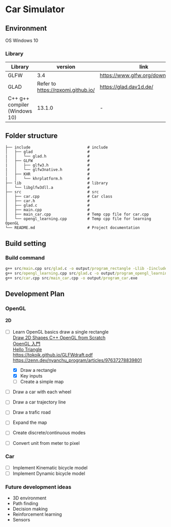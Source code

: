 # Car Simulator 
## Environment
OS Windows 10

### Library
| Library      | version | link |
|-----------|---------|---------| 
| GLFW    | 3.4 | https://www.glfw.org/download.html |
| GLAD | Refer to https://rpxomi.github.io/  | https://glad.dav1d.de/ |
| C++ g++ compiler (Windows 10)| 13.1.0   | - |

## Folder structure

    ├── include                         # include
    │   ├── glad                        # 
    |   │   └── glad.h                  # 
    │   ├── GLFW                        # 
    |   │   ├── glfw3.h                 # 
    |   │   └── glfw3native.h           # 
    │   ├── KHR                         # 
    |   │   └── khrplatform.h           # 
    ├── lib                             # library
    │   └── libglfw3dll.a               # 
    ├── src                             # src
    │   ├── car.cpp                     # Car class
    │   ├── car.h                       #    
    │   ├── glad.c                      # 
    │   ├── main.cpp                    # 
    │   ├── main_car.cpp                # Temp cpp file for car.cpp
    │   └── opengl_learning.cpp         # Temp cpp file for learning OpenGL
    └── README.md                       # Project documentation

## Build setting

### Build command
```cmd
g++ src/main.cpp src/glad.c -o output/program_rectangle -Llib -Iinclude -lglfw3dll
g++ src/opengl_learning.cpp src/glad.c -o output/program_opengl_learning -Llib -Iinclude -lglfw3dll
g++ src/car.cpp src/main_car.cpp -o output/program_car.exe

```

## Development Plan
### OpenGL
#### 2D
- [ ] Learn OpenGL basics
draw a single rectangle  
[Draw 2D Shapes C++ OpenGL from Scratch](https://www.youtube.com/watch?v=OI-6aYTWl4w)  
[OpenGL 入門](http://www.center.nitech.ac.jp/~kenji/Study/Lib/ogl/)  
[Hello Triangle](https://learnopengl.com/Getting-started/Hello-Triangle)  
https://tokoik.github.io/GLFWdraft.pdf
https://zenn.dev/nyanchu_program/articles/97637278839801


    - [X] Draw a rectangle
    - [X] Key inputs
    - [ ] Create a simple map
- [ ] Draw a car with each wheel
- [ ] Draw a car trajectory line
- [ ] Draw a trafic road
- [ ] Expand the map
- [ ] Create discrete/continuous modes
- [ ] Convert unit from meter to pixel 

### Car
- [ ] Implement Kinematic bicycle model
- [ ] Implement Dynamic bicycle model

### Future development ideas
- 3D environment
- Path finding
- Decision making
- Reinforcement learning
- Sensors
